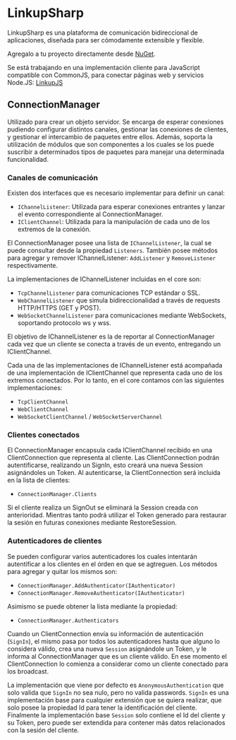 # LinkupSharp #

LinkupSharp es una plataforma de comunicación bidireccional de aplicaciones, diseñada para ser cómodamente extensible y flexible.

Agregalo a tu proyecto directamente desde [NuGet](https://www.nuget.org/packages/LinkupSharp).

Se está trabajando en una implementación cliente para JavaScript compatible con CommonJS, para conectar páginas web y servicios Node.JS: [LinkupJS](https://github.com/pferraris/LinkupJS)

## ConnectionManager ##

Utilizado para crear un objeto servidor. Se encarga de esperar conexiones pudiendo configurar distintos canales, gestionar las conexiones de clientes, y gestionar el intercambio de paquetes entre ellos. Además, soporta la utilización de módulos que son componentes a los cuales se los puede suscribir a determinados tipos de paquetes para manejar una determinada funcionalidad.

### Canales de comunicación ###

Existen dos interfaces que es necesario implementar para definir un canal:
- `IChannelListener`: Utilizada para esperar conexiones entrantes y lanzar el evento correspondiente al ConnectionManager.
- `IClientChannel`: Utilizada para la manipulación de cada uno de los extremos de la conexión.

El ConnectionManager posee una lista de `IChannelListener`, la cual se puede consultar desde la propiedad `Listeners`.
También posee métodos para agregar y remover IChannelListener: `AddListener` y `RemoveListener` respectivamente.

La implementaciones de IChannelListener incluidas en el core son:
- `TcpChannelListener` para comunicaciones TCP estándar o SSL.
- `WebChannelListener` que simula bidireccionalidad a través de requests HTTP/HTTPS (GET y POST).
- `WebSocketChannelListener` para comunicaciones mediante WebSockets, soportando protocolo ws y wss.

El objetivo de IChannelListener es la de reportar al ConnectionManager cada vez que un cliente se conecta a través de un evento, entregando un IClientChannel.

Cada una de las implementaciones de IChannelListener está acompañada de una implementación de IClientChannel que representa cada uno de los extremos conectados.
Por lo tanto, en el core contamos con las siguientes implementaciones:

- `TcpClientChannel`
- `WebClientChannel`
- `WebSocketClientChannel` / `WebSocketServerChannel`

### Clientes conectados ###

El ConnectionManager encapsula cada IClientChannel recibido en una ClientConnection que representa al cliente.
Las ClientConnection podrán autentificarse, realizando un SignIn, esto creará una nueva Session asignándoles un Token.
Al autenticarse, la ClientConnection será incluida en la lista de clientes:

- `ConnectionManager.Clients`

Si el cliente realiza un SignOut se eliminará la Session creada con anterioridad. Mientras tanto podrá utilizar el Token generado para restaurar la sesión en futuras conexiones mediante RestoreSession.


### Autenticadores de clientes ###
Se pueden configurar varios autenticadores los cuales intentarán autentificar a los clientes en el órden en que se agtreguen. Los métodos para agregar y quitar los mismos son:

- `ConnectionManager.AddAuthenticator(IAuthenticator)`
- `ConnectionManager.RemoveAuthenticator(IAuthenticator)`

Asimismo se puede obtener la lista mediante la propiedad:

- `ConnectionManager.Authenticators`

Cuando un ClientConnection envía su información de autenticación (`SignIn`), el mismo pasa por todos los autenticadores hasta que alguno lo considera válido, crea una nueva `Session` asignándole un Token, y le informa al ConnectionManager que es un cliente válido.
En ese momento el ClientConnection lo comienza a considerar como un cliente conectado para los broadcast.

La implementación que viene por defecto es `AnonymousAuthentication` que solo valida que `SignIn` no sea nulo, pero no valida passwords.
`SignIn` es una implementación base para cualquier extensión que se quiera realizar, que solo posee la propiedad Id para tener la identificación del cliente.
Finalmente la implementación base `Session` solo contiene el Id del cliente y su Token, pero puede ser extendida para contener más datos relacionados con la sesión del cliente.

